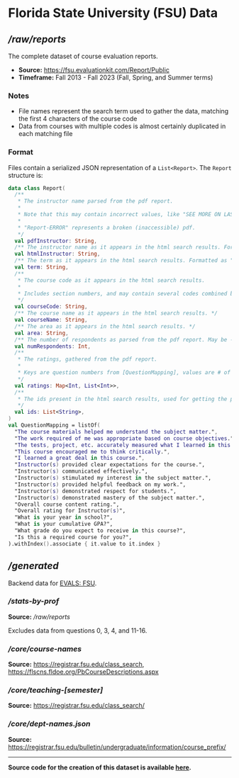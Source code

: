 # Florida State University (FSU) Data

## */raw/reports*

The complete dataset of course evaluation reports.

- **Source:** https://fsu.evaluationkit.com/Report/Public
- **Timeframe:** Fall 2013 - Fall 2023 (Fall, Spring, and Summer terms)

### Notes
- File names represent the search term used to gather the data, matching the first 4 characters of the course code
- Data from courses with multiple codes is almost certainly duplicated in each matching file

### Format
Files contain a serialized JSON representation of a `List<Report>`. The `Report` structure is:

```kotlin
data class Report(
  /**
   * The instructor name parsed from the pdf report.
   *
   * Note that this may contain incorrect values, like "SEE MORE ON LAST PAGE" or "SECTIONS)" before the actual name.
   *
   * "Report-ERROR" represents a broken (inaccessible) pdf.
   */
  val pdfInstructor: String,
  /** The instructor name as it appears in the html search results. Formatted as "Last, First". */
  val htmlInstructor: String,
  /** The term as it appears in the html search results. Formatted as "2023 Spring". */
  val term: String,
  /**
   * The course code as it appears in the html search results.
   *
   * Includes section numbers, and may contain several codes combined by slashes.
   */
  val courseCode: String,
  /** The course name as it appears in the html search results. */
  val courseName: String,
  /** The area as it appears in the html search results. */
  val area: String,
  /** The number of respondents as parsed from the pdf report. May be -1. */
  val numRespondents: Int,
  /**
   * The ratings, gathered from the pdf report.
   *
   * Keys are question numbers from [QuestionMapping], values are # of ratings 5-1 (# of 5s, # of 4s, ...).
   */
  val ratings: Map<Int, List<Int>>,
  /**
   * The ids present in the html search results, used for getting the pdf report url. Should have a length of 4.
   */
  val ids: List<String>,
)
val QuestionMapping = listOf(
  "The course materials helped me understand the subject matter.",
  "The work required of me was appropriate based on course objectives.",
  "The tests, project, etc. accurately measured what I learned in this course.",
  "This course encouraged me to think critically.",
  "I learned a great deal in this course.",
  "Instructor(s) provided clear expectations for the course.",
  "Instructor(s) communicated effectively.",
  "Instructor(s) stimulated my interest in the subject matter.",
  "Instructor(s) provided helpful feedback on my work.",
  "Instructor(s) demonstrated respect for students.",
  "Instructor(s) demonstrated mastery of the subject matter.",
  "Overall course content rating.",
  "Overall rating for Instructor(s)",
  "What is your year in school?",
  "What is your cumulative GPA?",
  "What grade do you expect to receive in this course?",
  "Is this a required course for you?",
).withIndex().associate { it.value to it.index }
```

## */generated*

Backend data for [EVALS: FSU](https://opletter.github.io/course-evals/fsu/).

### */stats-by-prof* 

**Source:** */raw/reports*

Excludes data from questions 0, 3, 4, and 11-16.

### */core/course-names*

**Source:** https://registrar.fsu.edu/class_search, https://flscns.fldoe.org/PbCourseDescriptions.aspx

### */core/teaching-[semester]*

**Source:** https://registrar.fsu.edu/class_search/

### */core/dept-names.json*

**Source:** https://registrar.fsu.edu/bulletin/undergraduate/information/course_prefix/

---

**Source code for the creation of this dataset is available [here](https://github.com/opLetter/course-evals/tree/master/colleges/fsu/src/main/kotlin/io/github/opletter/courseevals/fsu).**
